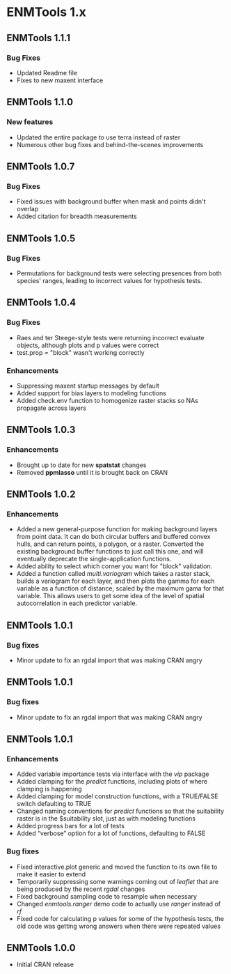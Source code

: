 ENMTools 1.x
============


ENMTools 1.1.1
--------------

### Bug Fixes

- Updated Readme file
- Fixes to new maxent interface


ENMTools 1.1.0
--------------

### New features

- Updated the entire package to use terra instead of raster
- Numerous other bug fixes and behind-the-scenes improvements

ENMTools 1.0.7
--------------

### Bug Fixes

-   Fixed issues with background buffer when mask and points didn't overlap
-   Added citation for breadth measurements

ENMTools 1.0.5
--------------

### Bug Fixes

-   Permutations for background tests were selecting presences from both species' ranges, leading to incorrect values for hypothesis tests.  


ENMTools 1.0.4
--------------

### Bug Fixes

-   Raes and ter Steege-style tests were returning incorrect evaluate objects, although plots and p values were correct
-   test.prop = "block" wasn't working correctly

### Enhancements

-   Suppressing maxent startup messages by default
-   Added support for bias layers to modeling functions
-   Added check.env function to homogenize raster stacks so NAs propagate across layers


ENMTools 1.0.3
--------------

### Enhancements

-   Brought up to date for new **spatstat** changes
-   Removed **ppmlasso** until it is brought back on CRAN


ENMTools 1.0.2
--------------

### Enhancements

-   Added a new general-purpose function for making background layers from point data.  It can do both circular buffers and buffered convex hulls, and can return points, a polygon, or a raster.  Converted the existing background buffer functions to just call this one, and will eventually deprecate the single-application functions.
-   Added ability to select which corner you want for "block" validation.
-   Added a function called *multi.variogram* which takes a raster stack, builds a variogram for each layer, and then plots the gamma for each variable as a function of distance, scaled by the maximum gama for that variable.  This allows users to get some idea of the level of spatial autocorrelation in each predictor variable.

ENMTools 1.0.1
--------------

### Bug fixes

-   Minor update to fix an rgdal import that was making CRAN angry

ENMTools 1.0.1
--------------

### Bug fixes

-   Minor update to fix an rgdal import that was making CRAN angry

ENMTools 1.0.1
--------------

### Enhancements

-   Added variable importance tests via interface with the *vip* package
-   Added clamping for the *predict* functions, including plots of where
    clamping is happening
-   Added clamping for model construction functions, with a TRUE/FALSE
    switch defaulting to TRUE
-   Changed naming conventions for *predict* functions so that the
    suitability raster is in the $suitability slot, just as with
    modeling functions
-   Added progress bars for a lot of tests
-   Added “verbose” option for a lot of functions, defaulting to FALSE

### Bug fixes

-   Fixed interactive.plot generic and moved the function to its own
    file to make it easier to extend
-   Temporarily suppressing some warnings coming out of *leaflet* that
    are being produced by the recent *rgdal* changes
-   Fixed background sampling code to resample when necessary
-   Changed *enmtools.ranger* demo code to actually use *ranger* instead
    of *rf*
-   Fixed code for calculating p values for some of the hypothesis
    tests, the old code was getting wrong answers when there were
    repeated values

ENMTools 1.0.0
--------------

-   Initial CRAN release
